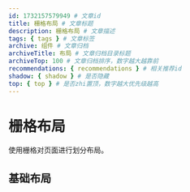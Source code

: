 ```yaml
---
id: 1732157579949 # 文章id
title: 栅格布局 # 文章标题
description: 栅格布局 # 文章描述
tags: { tags } # 文章标签
archive: 组件 # 文章归档
archiveTitle: 布局 # 文章归档目录标题
archiveTop: 100 # 文章归档排序，数字越大越靠前
recommendations: { recommendations } # 相关推荐id
shadow: { shadow } # 是否隐藏
top: { top } # 是否zhi置顶，数字越大优先级越高
---
```


# 栅格布局

使用栅格对页面进行划分布局。

## 基础布局
